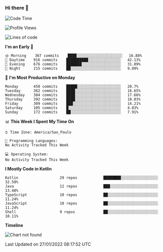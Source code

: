 ### Hi there 👋

<!--
**fernandonogueira/fernandonogueira** is a ✨ _special_ ✨ repository because its `README.md` (this file) appears on your GitHub profile.

Here are some ideas to get you started:

- 🔭 I’m currently working on ...
- 🌱 I’m currently learning ...
- 👯 I’m looking to collaborate on ...
- 🤔 I’m looking for help with ...
- 💬 Ask me about ...
- 📫 How to reach me: ...
- 😄 Pronouns: ...
- ⚡ Fun fact: ...
-->

<!--START_SECTION:waka-->
![Code Time](http://img.shields.io/badge/Code%20Time-1%2C196%20hrs%2017%20mins-blue)

![Profile Views](http://img.shields.io/badge/Profile%20Views-1-blue)

![Lines of code](https://img.shields.io/badge/From%20Hello%20World%20I%27ve%20Written-330%20Thousand%20lines%20of%20code-blue)

**I'm an Early 🐤** 

```text
🌞 Morning    367 commits    ████░░░░░░░░░░░░░░░░░░░░░   16.88% 
🌆 Daytime    916 commits    ██████████░░░░░░░░░░░░░░░   42.13% 
🌃 Evening    676 commits    ███████░░░░░░░░░░░░░░░░░░   31.09% 
🌙 Night      215 commits    ██░░░░░░░░░░░░░░░░░░░░░░░   9.89%

```
📅 **I'm Most Productive on Monday** 

```text
Monday       450 commits    █████░░░░░░░░░░░░░░░░░░░░   20.7% 
Tuesday      362 commits    ████░░░░░░░░░░░░░░░░░░░░░   16.65% 
Wednesday    384 commits    ████░░░░░░░░░░░░░░░░░░░░░   17.66% 
Thursday     392 commits    ████░░░░░░░░░░░░░░░░░░░░░   18.03% 
Friday       309 commits    ███░░░░░░░░░░░░░░░░░░░░░░   14.21% 
Saturday     105 commits    █░░░░░░░░░░░░░░░░░░░░░░░░   4.83% 
Sunday       172 commits    ██░░░░░░░░░░░░░░░░░░░░░░░   7.91%

```


📊 **This Week I Spent My Time On** 

```text
⌚︎ Time Zone: America/Sao_Paulo

💬 Programming Languages: 
No Activity Tracked This Week

💻 Operating System: 
No Activity Tracked This Week

```

**I Mostly Code in Kotlin** 

```text
Kotlin                   29 repos            ████████░░░░░░░░░░░░░░░░░   32.58% 
Java                     12 repos            ███░░░░░░░░░░░░░░░░░░░░░░   13.48% 
TypeScript               10 repos            ██░░░░░░░░░░░░░░░░░░░░░░░   11.24% 
JavaScript               10 repos            ██░░░░░░░░░░░░░░░░░░░░░░░   11.24% 
Shell                    9 repos             ██░░░░░░░░░░░░░░░░░░░░░░░   10.11%

```


**Timeline**

![Chart not found](https://raw.githubusercontent.com/fernandonogueira/fernandonogueira/master/charts/bar_graph.png) 


 Last Updated on 27/01/2022 08:17:52 UTC
<!--END_SECTION:waka-->
